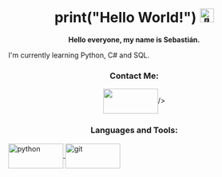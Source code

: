 <h1 align="center">print("Hello World!") <img src="https://github.com/wervlad/wervlad/assets/24524555/766d336d-b87d-44ba-807c-c51de2bc6b4d" width="28px" alt="👋"></h1> 
<p align="center">
  <b>Hello everyone, my name is Sebastián.</b></p>
I'm currently learning Python, C# and SQL.
<h3 align="center"> Contact Me:</h3>
<p align="center">
<a href="https://www.linkedin.com/in/sebasti%C3%A1n-mej%C3%ADa-6a091a28a/" target="_blank">
<img align="center" src="https://img.shields.io/badge/LinkedIn-0077B5?style=for-the-badge&logo=linkedin&logoColor=white" alt="" height="50" width="110" /></a>/>
</p>



<h3 align="center">Languages and Tools:</h3>
<a href="https://www.python.org" target="_blank" rel="noreferrer">
<img align="center" src="https://img.shields.io/badge/Python-FFD43B?style=for-the-badge&logo=python&logoColor=blue" alt="python" height="50" width="110"/> </a>
<a href="https://git-scm.com/" target="_blank" rel="noreferrer">
<img align="center" src="https://img.shields.io/badge/GIT-E44C30?style=for-the-badge&logo=git&logoColor=white" alt="git" height="50" width="110"/> </a> </p>
